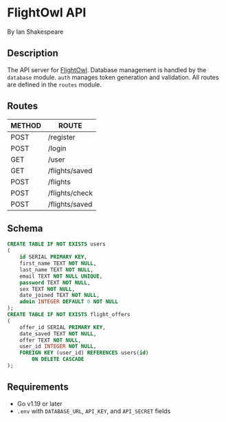 # FlightOwl API

By Ian Shakespeare

## Description

The API server for [FlightOwl](https://www.flightowl.app). Database management is handled by the `database` module. `auth` manages token generation and validation. All routes are defined in the `routes` module.

## Routes

| METHOD | ROUTE |
|---|---|
| POST | /register |
| POST | /login |
| GET | /user |
| GET | /flights/saved |
| POST | /flights |
| POST | /flights/check |
| POST | /flights/saved |

## Schema

```sql
CREATE TABLE IF NOT EXISTS users
(
    id SERIAL PRIMARY KEY,
    first_name TEXT NOT NULL,
    last_name TEXT NOT NULL,
    email TEXT NOT NULL UNIQUE,
    password TEXT NOT NULL,
    sex TEXT NOT NULL,
    date_joined TEXT NOT NULL,
    admin INTEGER DEFAULT 0 NOT NULL
);
CREATE TABLE IF NOT EXISTS flight_offers
(
    offer_id SERIAL PRIMARY KEY,
    date_saved TEXT NOT NULL,
    offer TEXT NOT NULL,
    user_id INTEGER NOT NULL,
    FOREIGN KEY (user_id) REFERENCES users(id)
        ON DELETE CASCADE
);
```

## Requirements

- Go v1.19 or later
- `.env` with `DATABASE_URL`, `API_KEY`, and `API_SECRET` fields
